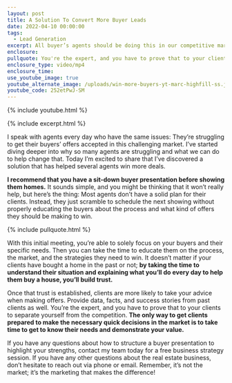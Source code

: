```yaml
---
layout: post
title: A Solution To Convert More Buyer Leads
date: 2022-04-10 00:00:00
tags:
  - Lead Generation
excerpt: All buyer’s agents should be doing this in our competitive market.
enclosure:
pullquote: You're the expert, and you have to prove that to your clients.
enclosure_type: video/mp4
enclosure_time:
use_youtube_image: true
youtube_alternate_image: /uploads/win-more-buyers-yt-marc-highfill-ss.jpg
youtube_code: 252etPwJ-SM
---
```

{% include youtube.html %}

{% include excerpt.html %}

I speak with agents every day who have the same issues: They’re struggling to get their buyers’ offers accepted in this challenging market. I’ve started diving deeper into why so many agents are struggling and what we can do to help change that. Today I’m excited to share that I’ve discovered a solution that has helped several agents win more deals.

**I recommend that you have a sit-down buyer presentation before showing them homes.** It sounds simple, and you might be thinking that it won’t really help, but here’s the thing: Most agents don’t have a solid plan for their clients. Instead, they just scramble to schedule the next showing without properly educating the buyers about the process and what kind of offers they should be making to win.

{% include pullquote.html %}

With this initial meeting, you’re able to solely focus on your buyers and their specific needs. Then you can take the time to educate them on the process, the market, and the strategies they need to win. It doesn’t matter if your clients have bought a home in the past or not; **by taking the time to understand their situation and explaining what you’ll do every day to help them buy a house, you’ll build trust.**&nbsp;

Once that trust is established, clients are more likely to take your advice when making offers. Provide data, facts, and success stories from past clients as well. You’re the expert, and you have to prove that to your clients to separate yourself from the competition. **The only way to get clients prepared to make the necessary quick decisions in the market is to take time to get to know their needs and demonstrate your value.**

If you have any questions about how to structure a buyer presentation to highlight your strengths, contact my team today for a free business strategy session. If you have any other questions about the real estate business, don’t hesitate to reach out via phone or email. Remember, it’s not the market; it’s the marketing that makes the difference\!

